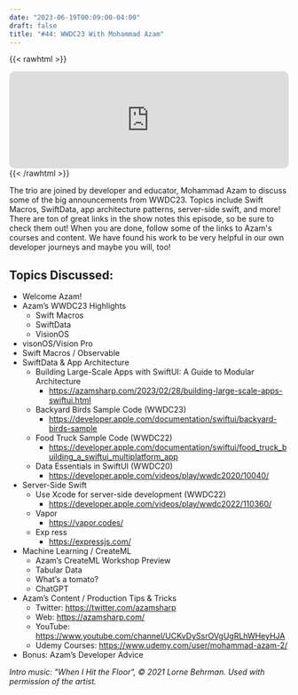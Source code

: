 ```yaml
---
date: "2023-06-19T00:09:00-04:00"
draft: false 
title: "#44: WWDC23 With Mohammad Azam"
---
```


{{< rawhtml >}}
<iframe id="embedPlayer" src="https://embed.podcasts.apple.com/us/podcast/44-wwdc23-with-mohammad-azam/id1589612693?i=1000617503525&amp;itsct=podcast_box_player&amp;itscg=30200&amp;ls=1&amp;theme=auto" height="175px" frameborder="0" sandbox="allow-forms allow-popups allow-same-origin allow-scripts allow-top-navigation-by-user-activation" allow="autoplay *; encrypted-media *; clipboard-write" style="width: 100%; max-width: 660px; overflow: hidden; border-radius: 10px; transform: translateZ(0px); animation: 2s 6 loading-indicator; background-color: rgb(228, 228, 228); --noir-inline-background-color: #20272b;" data-noir-inline-background-color=""></iframe>
{{< /rawhtml >}}

The trio are joined by developer and educator, Mohammad Azam to discuss some of the big announcements from WWDC23. Topics include Swift Macros, SwiftData, app architecture patterns, server-side swift, and more! There are ton of great links in the show notes this episode, so be sure to check them out! When you are done, follow some of the links to Azam's courses and content. We have found his work to be very helpful in our own developer journeys and maybe you will, too!

## Topics Discussed:
- Welcome Azam!
- Azam’s WWDC23 Highlights
    - Swift Macros
    - SwiftData
    - VisionOS
- visonOS/Vision Pro
- Swift Macros / Observable
- SwiftData & App Architecture
    - Building Large-Scale Apps with SwiftUI: A Guide to Modular Architecture
        - https://azamsharp.com/2023/02/28/building-large-scale-apps-swiftui.html
    - Backyard Birds Sample Code (WWDC23)
        - https://developer.apple.com/documentation/swiftui/backyard-birds-sample
    - Food Truck Sample Code (WWDC22)
        - https://developer.apple.com/documentation/swiftui/food_truck_building_a_swiftui_multiplatform_app
    - Data Essentials in SwiftUI (WWDC20)
        - https://developer.apple.com/videos/play/wwdc2020/10040/
- Server-Side Swift
    - Use Xcode for server-side development (WWDC22)
        - https://developer.apple.com/videos/play/wwdc2022/110360/
    - Vapor
        - https://vapor.codes/
    - Exp ress
        - https://expressjs.com/
-  Machine Learning / CreateML
    - Azam’s CreateML Workshop Preview
    - Tabular Data
    - What’s a tomato?
    - ChatGPT
- Azam’s Content / Production Tips & Tricks
    - Twitter: https://twitter.com/azamsharp
    - Web: https://azamsharp.com/
    - YouTube: https://www.youtube.com/channel/UCKvDySsrOVgUgRLhWHeyHJA
    - Udemy Courses: https://www.udemy.com/user/mohammad-azam-2/
- Bonus: Azam’s Developer Advice

*Intro music: "When I Hit the Floor", © 2021 Lorne Behrman. Used with permission of the artist.*
